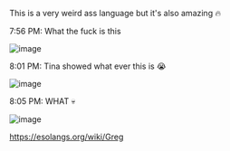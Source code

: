 This is a very weird ass language but it's also amazing :fire:

7:56 PM: What the fuck is this

![image](https://github.com/user-attachments/assets/87805d45-f70c-4d86-9289-4348a11d7b6c)

8:01 PM: Tina showed what ever this is :sob:

![image](https://github.com/user-attachments/assets/2c4d606f-141c-4fe0-a73c-de3871d5a0f2)

8:05 PM: WHAT 💀

![image](https://github.com/user-attachments/assets/014c97d4-2d49-4742-8870-f353b1b43615)

https://esolangs.org/wiki/Greg
